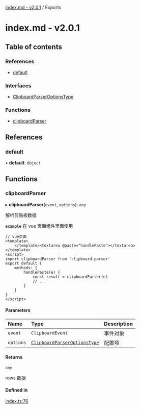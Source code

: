 [index.md - v2.0.1](README.md) / Exports

# index.md - v2.0.1

## Table of contents

### References

-   [default](modules.md#default)

### Interfaces

-   [ClipboardParserOptionsType](interfaces/ClipboardParserOptionsType.md)

### Functions

-   [clipboardParser](modules.md#clipboardparser)

## References

### default

• **default**: `Object`

## Functions

### clipboardParser

▸ **clipboardParser**(`event`, `options`): `any`

解析剪贴板数据

**`example`** 在 vue 页面组件里面使用

```vue
// vue页面
<template>
    </template><textarea @paste="handlePaste"></textarea>
</template>
<script>
import clipboardParser from 'clipboard-parser'
export default {
    methods: {
        handlePaste(e) {
            const result = clipboardParser(e)
            // ...
        }
    }
}
</script>
```

#### Parameters

| Name      | Type                                                                     | Description |
| :-------- | :----------------------------------------------------------------------- | :---------- |
| `event`   | `ClipboardEvent`                                                         | 事件对象    |
| `options` | [`ClipboardParserOptionsType`](interfaces/ClipboardParserOptionsType.md) | 配置项      |

#### Returns

`any`

rows 数据

#### Defined in

[index.ts:76](https://github.com/saqqdy/clipboard-parser/blob/47571b4/src/index.ts#L76)
